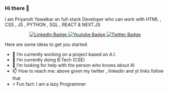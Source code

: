 ### Hi there 👋

I am Priyansh Yawalkar an full-stack Developer 
who can work with HTML , CSS , JS , PYTHON , SQL , REACT & NEXT.JS


<div id="badges" align="center">
        <a href="your-linkedin-URL">
          <img src="https://img.shields.io/badge/LinkedIn-blue?style=for-the-badge&logo=linkedin&logoColor=white" alt="LinkedIn Badge"/>
        </a>
        <a href="your-youtube-URL">
          <img src="https://img.shields.io/badge/YouTube-red?style=for-the-badge&logo=youtube&logoColor=white" alt="Youtube Badge"/>
        </a>
        <a href="your-twitter-URL">
          <img src="https://img.shields.io/badge/Twitter-blue?style=for-the-badge&logo=twitter&logoColor=white" alt="Twitter Badge"/>
        </a>
      </div>

     


Here are some ideas to get you started:

- 🔭 I’m currently working on a project based on A.I.
- 🌱 I’m currently doing B.Tech (CSE)
- 🤔 I’m looking for help with the person who knows about AI
- 📫 How to reach me: above given my twitter , linkedin and yt links follow that
- ⚡ Fun fact: I am a lazy Programmer


